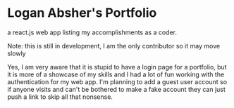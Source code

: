 # Logan Absher's Portfolio

a react.js web app listing my accomplishments as a coder.

Note: this is still in development, I am the only contributor so it may move slowly

Yes, I am very aware that it is stupid to have a login page for a portfolio, but it is more of a showcase of my skills and I had a lot of fun working with the authentication for my web app. I'm planning to add a guest user account so if anyone visits and can't be bothered to make a fake account they can just push a link to skip all that nonsense.
